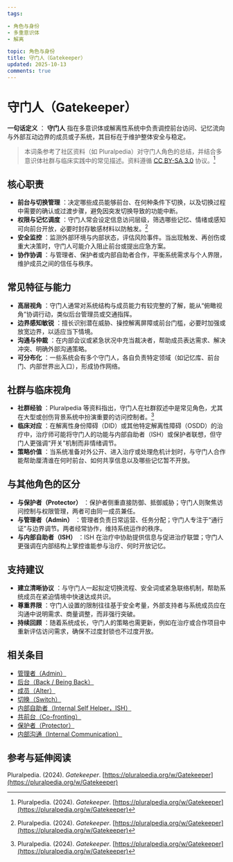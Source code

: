 ```yaml
---
tags:

- 角色与身份
- 多重意识体
- 解离

topic: 角色与身份
title: 守门人（Gatekeeper）
updated: 2025-10-13
comments: true
---
```


# 守门人（Gatekeeper）

**一句话定义** ： **守门人** 指在多意识体或解离性系统中负责调控前台访问、记忆流向与外部互动边界的成员或子系统，其目标在于维护整体安全与稳定。

> 本词条参考了社区资料（如 Pluralpedia）对守门人角色的总结，并结合多意识体社群与临床实践中的常见描述。资料遵循 [CC BY-SA 3.0](https://creativecommons.org/licenses/by-sa/3.0/deed.zh-hans) 协议。[^PluralpediaGatekeeper]

## 核心职责

- **前台与切换管理** ：决定哪些成员能够前台、在何种条件下切换，以及切换过程中需要的确认或过渡步骤，避免因突发切换导致的功能中断。
- **权限与记忆调度** ：守门人常会设定信息访问层级，筛选哪些记忆、情绪或感知可向前台开放，必要时封存敏感材料以防触发。[^PluralpediaGatekeeper]
- **安全监控** ：监测外部环境与内部状态，评估风险事件。当出现触发、再创伤或重大决策时，守门人可能介入阻止前台或提出应急方案。
- **协作协调** ：与管理者、保护者或内部自助者合作，平衡系统需求与个人界限，维护成员之间的信任与秩序。

## 常见特征与能力

- **高层视角** ：守门人通常对系统结构与成员能力有较完整的了解，能从“俯瞰视角”协调行动，类似后台管理员或交通指挥。
- **边界感知敏锐** ：擅长识别潜在威胁、操控解离屏障或前台门槛，必要时加强或放宽边界，以适应当下情境。
- **沟通与仲裁** ：在内部会议或紧急状况中充当裁决者，帮助成员表达需求、解决冲突、明确外部沟通策略。
- **可分布化** ：一些系统会有多个守门人，各自负责特定领域（如记忆库、前台门、内部世界出入口），形成协作网络。

## 社群与临床视角

- **社群经验** ：Pluralpedia 等资料指出，守门人在社群叙述中是常见角色，尤其在大型或创伤背景系统中扮演重要的访问控制者。[^PluralpediaGatekeeper]
- **临床对应** ：在解离性身份障碍（DID）或其他特定解离性障碍（OSDD）的治疗中，治疗师可能将守门人的功能与内部自助者（ISH）或保护者联想，但守门人更强调“开关”机制而非情绪调节。
- **策略价值** ：当系统准备对外公开、进入治疗或处理危机计划时，与守门人合作能帮助厘清谁在何时前台、如何共享信息以及哪些记忆暂不开放。

## 与其他角色的区分

- **与保护者（Protector）** ：保护者侧重直接防御、抵御威胁；守门人则聚焦访问控制与权限管理，两者可由同一成员兼任。
- **与管理者（Admin）** ：管理者负责日常运营、任务分配；守门人专注于“通行证”与边界调节。两者经常协作，维持系统运作的秩序。
- **与内部自助者（ISH）** ：ISH 在治疗中协助提供信息与促进治疗联盟；守门人更强调在内部结构上掌控谁能参与治疗、何时开放记忆。

## 支持建议

- **建立清晰协议** ：与守门人一起拟定切换流程、安全词或紧急联络机制，帮助系统成员在紧迫情境中快速达成共识。
- **尊重界限** ：守门人设置的限制往往基于安全考量，外部支持者与系统成员应在沟通中说明需求、商量调整，而非强行突破。
- **持续回顾** ：随着系统成长，守门人的策略也需更新，例如在治疗或合作项目中重新评估访问需求，确保不过度封锁也不过度开放。

## 相关条目

- [管理者（Admin）](Admin.md)
- [后台（Back / Being Back）](Back-Being-Back.md)
- [成员（Alter）](Alter.md)
- [切换（Switch）](Switch.md)
- [内部自助者（Internal Self Helper，ISH）](Internal-Self-Helper-ISH.md)
- [共前台（Co-fronting）](Co-Fronting.md)
- [保护者（Protector）](Protector.md)
- [内部沟通（Internal Communication）](Internal-Communication.md)

## 参考与延伸阅读

Pluralpedia. (2024). *Gatekeeper*. [https://pluralpedia.org/w/Gatekeeper](https://pluralpedia.org/w/Gatekeeper)

[^PluralpediaGatekeeper]: Pluralpedia. (2024). *Gatekeeper*. [https://pluralpedia.org/w/Gatekeeper](https://pluralpedia.org/w/Gatekeeper)
